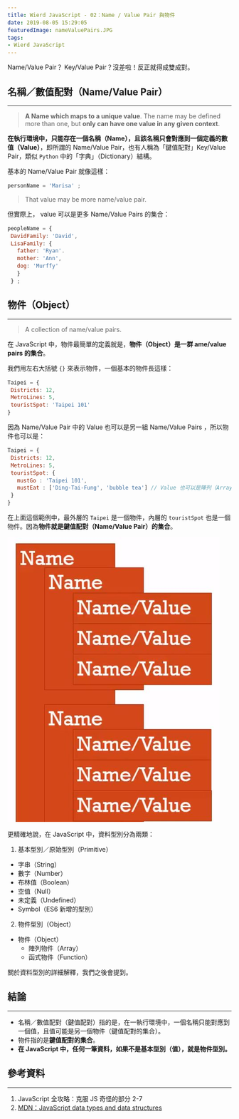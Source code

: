 ```yaml
---
title: Wierd JavaScript - 02：Name / Value Pair 與物件
date: 2019-08-05 15:29:05
featuredImage: nameValuePairs.JPG
tags:
- Wierd JavaScript
---
```


Name/Value Pair？ Key/Value Pair？沒差啦！反正就得成雙成對。

<!-- more -->

## 名稱／數值配對（Name/Value Pair）
---

> **A Name which maps to a unique value**. The name may be defined more than one, but **only can have one value in any given context**.

**在執行環境中，只能存在一個名稱（Name），且該名稱只會對應到一個定義的數值（Value）**，即所謂的 Name/Value Pair，也有人稱為「鍵值配對」Key/Value Pair，類似 `Python` 中的「字典」（Dictionary）結構。

基本的 Name/Value Pair 就像這樣：

```javascript
personName = 'Marisa' ;
```

> That value may be more name/value pair.

但實際上， value 可以是更多 Name/Value Pairs 的集合：

 ```javascript
peopleName = {
  DavidFamily: 'David',
  LisaFamily: {
    father: 'Ryan'.
    mother: 'Ann',
    dog: 'Murffy'
    }
  } ;
```

## 物件（Object）
---

> A collection of name/value pairs.

在 JavaScript 中，物件最簡單的定義就是，**物件（Object）是一群 ame/value pairs 的集合**。

我們用左右大括號 `{}` 來表示物件，一個基本的物件長這樣：

 ```javascript
Taipei = {
  Districts: 12,
  MetroLines: 5,
  touristSpot: 'Taipei 101'
}
```

因為 Name/Value Pair 中的 Value 也可以是另一組  Name/Value Pairs ，所以物件也可以是：

 ```javascript
Taipei = {
  Districts: 12,
  MetroLines: 5,
  touristSpot: {
    mustGo : 'Taipei 101',　
    mustEat : ['Ding-Tai-Fung', 'bubble tea'] // Value 也可以是陣列（Array），因為陣列也屬於物件的一種。
  }
}
```
在上面這個範例中，最外層的 `Taipei` 是一個物件，內層的 `touristSpot` 也是一個物件。因為**物件就是鍵值配對（Name/Value Pair）的集合**。

![物件就是 Name/Value Pairs 的集合（圖片源自參考資料 1.）](./nameValuePairs.JPG)

更精確地說，在 JavaScript 中，資料型別分為兩類：
1. 基本型別／原始型別（Primitive）
  * 字串（String）
  * 數字（Number）
  * 布林值（Boolean）
  * 空值（Null）
  * 未定義（Undefined）
  * Symbol（ES6 新增的型別）
2. 物件型別（Object）
  * 物件（Object）
    * 陣列物件（Array）
    * 函式物件（Function）

關於資料型別的詳細解釋，我們之後會提到。

## 結論
---

* 名稱／數值配對（鍵值配對）指的是，在一執行環境中，一個名稱只能對應到一個值，且值可能是另一個物件（鍵值配對的集合）。
* 物件指的是**鍵值配對的集合**。
* **在 JavaScript 中，任何一筆資料，如果不是基本型別（值），就是物件型別。**

## 參考資料
---
1. JavaScript 全攻略：克服 JS 奇怪的部分 2-7
2. [MDN：JavaScript data types and data structures](https://developer.mozilla.org/en-US/docs/Web/JavaScript/Data_structures)

